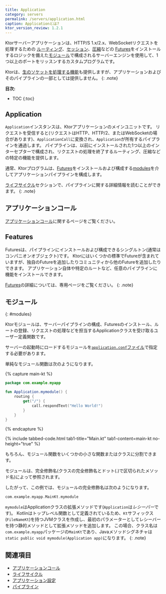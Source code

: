 ```yaml
---
title: Application
category: servers
permalink: /servers/application.html
caption: Applicationとは? 
ktor_version_review: 1.2.1
---
```


Ktorサーバーアプリケーションは、HTTP/S 1.x/2.x、WebSocketリクエストを処理するための
[ルーティング](/servers/features/routing.html)、[セッション](/servers/features/sessions.html)、[圧縮](/servers/features/compression.html)などの
[Futures](#features)をインストールするロジックを備えた[モジュール](#modules)で構成されるサーバーエンジンを使用して、1つ以上のポートをリッスンするカスタムプログラムです。

Ktorは、[生のソケットを処理する機能](/servers/raw-sockets.html)も提供しますが、アプリケーションおよびそのパイプラインの一部としては提供しません。
{: .note}

**目次:**

* TOC
{:toc}

## Application

`Application`インスタンスは、Ktorアプリケーションのメインユニットです。
リクエストを受信すると(リクエストはHTTP、HTTP/2、またはWebSocketの場合があります)、`ApplicationCall`に変換され、`Application`が所有するパイプラインを通過します。
パイプラインは、以前にインストールされた1つ以上のインターセプターで構成され、リクエストの処理を終了するルーティング、圧縮などの特定の機能を提供します。

通常、Ktorプログラムは、[Futures](#features)をインストールおよび構成する[modules](#modules)を介してアプリケーションパイプラインを構成します。

[ライフサイクル](/servers/lifecycle.html)セクションで、パイプラインに関する詳細情報を読むことができます。
{: .note}

## アプリケーションコール

[アプリケーションコール](/servers/calls.html)に関するページをご覧ください。

## Features

Futuresは、パイプラインにインストールおよび構成できるシングルトン(通常はコンパニオンオブジェクト)です。
Ktorにはいくつかの標準でFutureが含まれていますが、独自のFutureを追加したりコミュニティから他のFutureを追加したりできます。
アプリケーション自体や特定のルートなど、任意のパイプラインに機能をインストールできます。

[Futures](/servers/features.html)の詳細については、専用ページをご覧ください。
{: .note}

## モジュール
{: #modules}

Ktorモジュールは、サーバーパイプラインの構成、Futuresのインストール、ルートの登録、リクエストの処理などを担当するApplicationクラスを受け取るユーザー定義関数です。

サーバーの起動時にロードするモジュールを[`application.conf`ファイル](/servers/configuration.html#hocon-file)で指定する必要があります。

単純なモジュール関数は次のようになります。

{% capture main-kt %}
```kotlin
package com.example.myapp

fun Application.mymodule() {
    routing {
        get("/") {
            call.respondText("Hello World!")
        }
    }
}
```
{% endcapture %}

{% include tabbed-code.html
    tab1-title="Main.kt" tab1-content=main-kt
    no-height="true"
%}

もちろん、モジュール関数をいくつかの小さな関数またはクラスに分割できます。

モジュールは、完全修飾名(クラスの完全修飾名とドット(.)で区切られたメソッド名)によって参照されます。

したがって、この例では、モジュールの完全修飾名は次のようになります。

```kotlin
com.example.myapp.MainKt.mymodule
```

`mymodule`はApplicationクラスの拡張メソッドです(`Application`は*レシーバー*です)。
Kotlinはトップレベル関数として定義されているため、`Kt`サフィックス(`FileNameKt`)を持つJVMクラスを作成し、最初のパラメーターとしてレシーバーを持つ静的メソッドとして拡張メソッドを追加します。
この場合、クラス名は`com.example.myapp`パッケージの`MainKt`であり、Javaメソッドシグネチャは`static public void mymodule(Application app)`になります。
{: .note}

## 関連項目

- [アプリケーションコール](/servers/calls.html)
- [ライフサイクル](/servers/lifecycle.html)
- [アプリケーション設定](/servers/configuration.html)
- [パイプライン](/advanced/pipeline)
